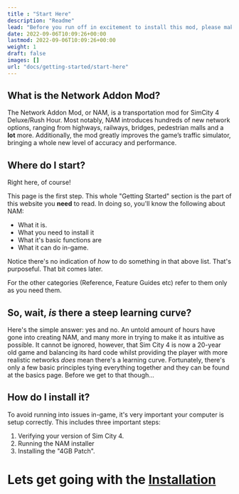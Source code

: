 ```yaml
---
title : "Start Here"
description: "Readme"
lead: "Before you run off in excitement to install this mod, please make sure to read this section first, to ensure the best experience."
date: 2022-09-06T10:09:26+00:00
lastmod: 2022-09-06T10:09:26+00:00
weight: 1
draft: false
images: []
url: "docs/getting-started/start-here"
---
```


## What is the Network Addon Mod?

The Network Addon Mod, or NAM, is a transportation mod for SimCity 4 Deluxe/Rush Hour. 
Most notably, NAM introduces hundreds of new network options, ranging from highways, railways, bridges, pedestrian malls and a **lot** more. 
Additionally, the mod greatly improves the game’s traffic simulator, bringing a whole new level of accuracy and performance. 

## Where do I start?

Right here, of course!

This page is the first step. This whole "Getting Started" section is the part of this website you **need** to read. In doing so, you'll know the following about NAM:

- What it is.
- What you need to install it
- What it's basic functions are
- What it can do in-game.

Notice there's no indication of _how_ to do something in that above list. That's purposeful. That bit comes later.

For the other categories (Reference, Feature Guides etc) refer to them only as you need them.

## So, wait, _is_ there a steep learning curve?

Here's the simple answer: yes and no. An untold amount of hours have gone into creating NAM, and many more in trying to make it as intuitive as possible. It cannot be ignored, however, that Sim City 4 is now a 20-year old game and balancing its hard code whilst providing the player with more realistic networks _does_ mean there's a learning curve. Fortunately, there's only a few basic principles tying everything together and they can be found at the basics page. Before we get to that though...

## How do I install it?

To avoid running into issues in-game, it's very important your computer is setup correctly. This includes three important steps:

1. Verifying your version of Sim City 4.
2. Running the NAM installer
3. Installing the "4GB Patch".

# Lets get going with the [Installation](/docs/getting-started/installation)
